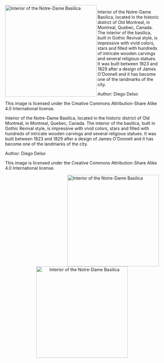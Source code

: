 


<img src="basilica.jpg"        alt="Interior of the Notre-Dame Basilica" width="300"  align="left"> 
<p>
Interior of the Notre-Dame Basilica, located in the historic district of Old Montreal, in Montreal, Quebec, Canada. 
The interior of the basilica, built in Gothic Revival style, is impressive with vivid colors, stars and filled with 
hundreds of intricate wooden carvings and several religious statues. It was built between 1823 and 1829 after a design 
of James O'Donnell and it has become one of the landmarks of the city.

Author: Diego Delso

This image is licensed under the Creative Commons Attribution-Share Alike 4.0 International license. 
</p>

       
     
<p>
     Interior of the Notre-Dame Basilica, located in the historic district of Old Montreal, in Montreal, Quebec, Canada. 
The interior of the basilica, built in Gothic Revival style, is impressive with vivid colors, stars and filled with 
hundreds of intricate wooden carvings and several religious statues. It was built between 1823 and 1829 after a design 
of James O'Donnell and it has become one of the landmarks of the city.

Author: Diego Delso

This image is licensed under the Creative Commons Attribution-Share Alike 4.0 International license. 
</pr>

<img src="basilica.jpg"        alt="Interior of the Notre-Dame Basilica" height="300"  align="right"> 
       
</p>

       
<p align="center">
<img src="basilica.jpg"        alt="Interior of the Notre-Dame Basilica" height="300"  > 
</p>        
              
